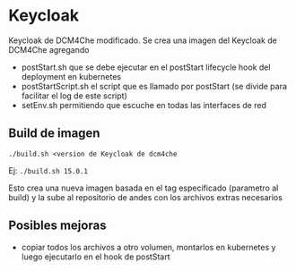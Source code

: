 # Keycloak

Keycloak de DCM4Che modificado. Se crea una imagen del Keycloak de DCM4Che agregando

* postStart.sh que se debe ejecutar en el postStart lifecycle hook del deployment en kubernetes
* postStartScript.sh el script que es llamado por postStart (se divide para facilitar el log de este script)
* setEnv.sh permitiendo que escuche en todas las interfaces de red


## Build de imagen

`./build.sh <version de Keycloak de dcm4che`

Ej: `./build.sh 15.0.1`

Esto crea una nueva imagen basada en el tag especificado (parametro al build) y la sube al repositorio de andes con los archivos extras necesarios

## Posibles mejoras

* copiar todos los archivos a otro volumen, montarlos en kubernetes y luego ejecutarlo en el hook de postStart
